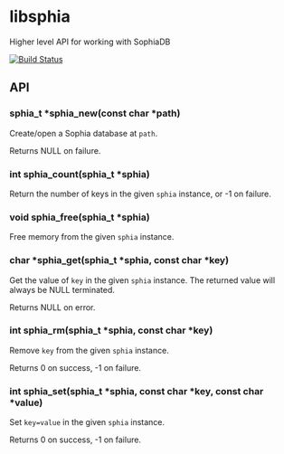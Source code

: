 # libsphia

  Higher level API for working with SophiaDB

  [![Build Status](https://travis-ci.org/sphia/libsphia.png)](https://travis-ci.org/sphia/libsphia)

## API

### sphia_t *sphia_new(const char *path)

  Create/open a Sophia database at `path`.

  Returns NULL on failure.

### int sphia_count(sphia_t *sphia)

  Return the number of keys in the given `sphia` instance, or -1 on failure.

### void sphia_free(sphia_t *sphia)

  Free memory from the given `sphia` instance.

### char *sphia_get(sphia_t *sphia, const char *key)

  Get the value of `key` in the given `sphia` instance.  The returned value will always be NULL terminated.

  Returns NULL on error.

### int sphia_rm(sphia_t *sphia, const char *key)

  Remove `key` from the given `sphia` instance.

  Returns 0 on success, -1 on failure.

### int sphia_set(sphia_t *sphia, const char *key, const char *value)

  Set `key=value` in the given `sphia` instance.

  Returns 0 on success, -1 on failure.